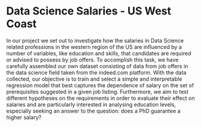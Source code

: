 # Data Science Salaries - US West Coast

In our project we set out to investigate how the salaries in Data Science related professions
in the western region of the US are influenced by a number of variables, like education
and skills, that candidates are required or advised to possess by job offers. To accomplish
this task, we have carefully assembled our own dataset consisting of data from job offers
in the data science field taken from the indeed.com platform. With the data collected,
our objective is to train and select a simple and interpretable regression model that best
captures the dependence of salary on the set of prerequisites suggested in a given job listing.
Furthermore, we aim to test different hypotheses on the requirements in order to evaluate
their effect on salaries and are particularly interested in analysing education levels, especially
seeking an answer to the question: does a PhD guarantee a higher salary?
